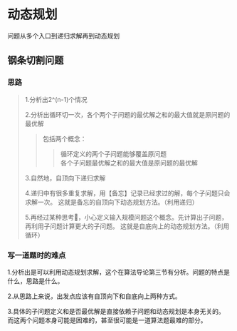 # 动态规划
问题从多个入口到递归求解再到动态规划
## 钢条切割问题
### 思路
>1.分析出2^(n-1)个情况  
>
>2.分析出循环切一次，各个两个子问题的最优解之和的最大值就是原问题的最优解
>>包括两个概念：
>>>循环定义的两个子问题能够覆盖原问题   
>>>各个子问题最优解之和的最大值是原问题的最优解  
>
>3.自然地，自顶向下递归求解
>
>4.递归中有很多重复求解，用【备忘】记录已经求过的解，每个子问题只会求解一次。
>这就是备忘的自顶向下动态规划方法。（利用递归）
>
>5.再经过某种思考🤔，小心定义输入规模问题这个概念。先计算出子问题，再利用子问题计算更大的子问题。
>这就是自底向上的动态规划方法。（利用循环）

### 写一道题时的难点
1.分析出是可以利用动态规划求解，这个在算法导论第三节有分析。问题的特点是什么，思路是什么。

2.从思路上来说，出发点应该有自顶向下和自底向上两种方式。

3.具体的子问题定义和是否最优解是直接依赖子问题和动态规划是本身无关的。
而这两个问题本身可能是困难的，甚至很可能是一道算法题最难的部分。